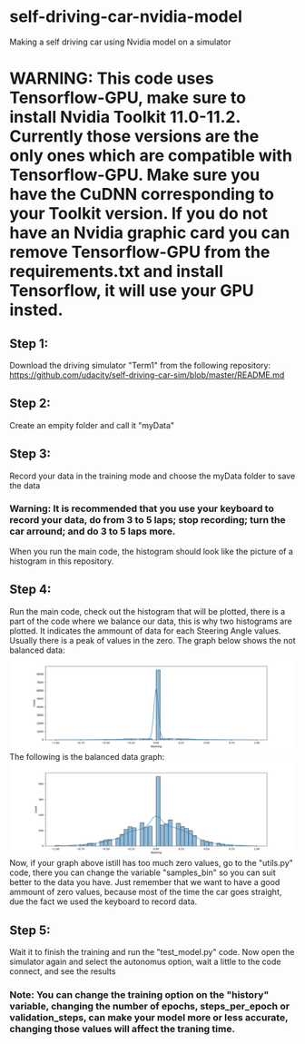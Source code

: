 # self-driving-car-nvidia-model
Making a self driving car using Nvidia model on a simulator

# WARNING: This code uses Tensorflow-GPU, make sure to install Nvidia Toolkit 11.0-11.2. Currently those versions are the only ones which are compatible with Tensorflow-GPU. Make sure you have the CuDNN corresponding to your Toolkit version. If you do not have an Nvidia graphic card you can remove Tensorflow-GPU from the requirements.txt and install Tensorflow, it will use your GPU insted. <br>
## Step 1:
Download the driving simulator "Term1" from the following repository: <br>
https://github.com/udacity/self-driving-car-sim/blob/master/README.md

## Step 2:
Create an empity folder and call it "myData"

## Step 3:
Record your data in the training mode and choose the myData folder to save the data <br>
  ### Warning: It is recommended that you use your keyboard to record your data, do from 3 to 5 laps; stop recording; turn the car arround; and do 3 to 5 laps more.
  When you run the main code, the histogram should look like the picture of a histogram in this repository.
  
## Step 4:
Run the main code, check out the histogram that will be plotted, there is a part of the code where we balance our data, this is why two histograms are plotted. It indicates the ammount of data for each Steering Angle values. Usually there is a peak of values in the zero. The graph below shows the not balanced data:
![alt text](https://raw.githubusercontent.com/Nagi0/self-driving-car-nvidia-model/main/graph_1.png)
The following is the balanced data graph: 
![alt text](https://raw.githubusercontent.com/Nagi0/self-driving-car-nvidia-model/main/graph_2.png)
Now, if your graph above istill has too much zero values, go to the "utils.py" code, there you can change the variable "samples_bin" so you can suit better to the data you have. Just remember that we want to have a good ammount of zero values, because most of the time the car goes straight, due the fact we used the keyboard to record data.

## Step 5:
Wait it to finish the training and run the "test_model.py" code. Now open the simulator again and select the autonomus option, wait a little to the code connect, and see the results <br>
### Note: You can change the training option on the "history" variable, changing the number of epochs, steps_per_epoch or validation_steps, can make your model more or less accurate, changing those values will affect the traning time. 
